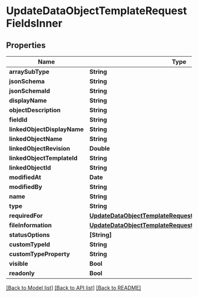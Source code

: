 # UpdateDataObjectTemplateRequestFieldsInner

## Properties
Name | Type | Description | Notes
------------ | ------------- | ------------- | -------------
**arraySubType** | **String** |  | [optional] 
**jsonSchema** | **String** |  | [optional] 
**jsonSchemaId** | **String** |  | [optional] 
**displayName** | **String** |  | 
**objectDescription** | **String** |  | [optional] 
**fieldId** | **String** |  | 
**linkedObjectDisplayName** | **String** |  | [optional] 
**linkedObjectName** | **String** |  | [optional] 
**linkedObjectRevision** | **Double** |  | [optional] 
**linkedObjectTemplateId** | **String** |  | [optional] 
**linkedObjectId** | **String** |  | [optional] 
**modifiedAt** | **Date** |  | [optional] 
**modifiedBy** | **String** |  | [optional] 
**name** | **String** |  | 
**type** | **String** |  | 
**requiredFor** | [**UpdateDataObjectTemplateRequestFieldsInnerRequiredFor**](UpdateDataObjectTemplateRequestFieldsInnerRequiredFor.md) |  | [optional] 
**fileInformation** | [**UpdateDataObjectTemplateRequestFieldsInnerFileInformation**](UpdateDataObjectTemplateRequestFieldsInnerFileInformation.md) |  | [optional] 
**statusOptions** | **[String]** |  | [optional] 
**customTypeId** | **String** |  | [optional] 
**customTypeProperty** | **String** |  | [optional] 
**visible** | **Bool** |  | [optional] 
**readonly** | **Bool** |  | [optional] 

[[Back to Model list]](../README.md#documentation-for-models) [[Back to API list]](../README.md#documentation-for-api-endpoints) [[Back to README]](../README.md)


